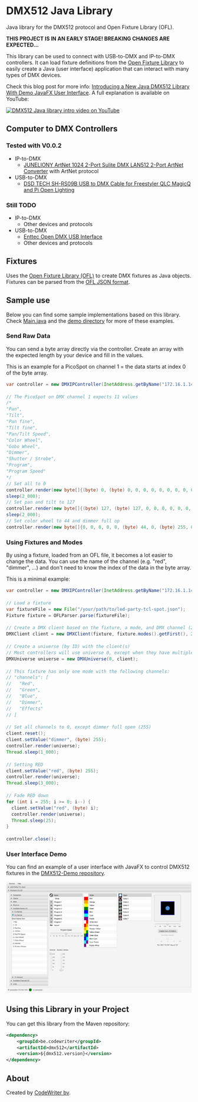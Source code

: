 # DMX512 Java Library

Java library for the DMX512 protocol and Open Fixture Library (OFL).

**THIS PROJECT IS IN AN EARLY STAGE! BREAKING CHANGES ARE EXPECTED...**

This library can be used to connect with USB-to-DMX and IP-to-DMX controllers. It can load fixture definitions from the [Open Fixture Library](https://open-fixture-library.org/) to easily create a Java (user interface) application that can interact with many types of DMX devices.

Check this blog post for more
info: [Introducing a New Java DMX512 Library With Demo JavaFX User Interface](https://webtechie.be/post/2025-07-17-introducing-java-dmx512-library-with-demo-javafx-ui/). A full explanation is available on YouTube:

[![DMX512 Java library intro video on YouTube](https://img.youtube.com/vi/ztrO3Crexmg/0.jpg)](https://www.youtube.com/watch?v=ztrO3Crexmg)

## Computer to DMX Controllers

### Tested with V0.0.2

* IP-to-DMX
  * [JUNELIONY ArtNet 1024 2-Port Sulite DMX LAN512 2-Port ArtNet Converter](https://www.amazon.com.be/dp/B0CYPQ2Z4V) with ArtNet protocol
* USB-to-DMX
  * [DSD TECH SH-RS09B USB to DMX Cable for Freestyler QLC MagicQ and Pi Open Lighting](https://www.amazon.com.be/dp/B0F2MQZCWR)

### Still TODO

* IP-to-DMX
  * Other devices and protocols
* USB-to-DMX
  * [Enttec Open DMX USB Interface](https://www.thomann.de/be/enttec_open_dmx_usb_interface.htm)
  * Other devices and protocols

  
## Fixtures

Uses the [Open Fixture Library (OFL)](https://open-fixture-library.org/) to create DMX fixtures as Java objects. Fixtures can be parsed from the [OFL JSON format](https://github.com/OpenLightingProject/open-fixture-library/blob/master/docs/fixture-format.md).

## Sample use

Below you can find some sample implementations based on this library. Check [Main.java](src/main/java/be/codewriter/dmx512/Main.java) and the [demo directory](src/main/java/be/codewriter/dmx512/demo) for more of these examples. 

### Send Raw Data

You can send a byte array directly via the controller. Create an array with the expected length by your device and fill in the values. 

This is an example for a PicoSpot on channel 1 = the data starts at index 0 of the byte array.

```java
var controller = new DMXIPController(InetAddress.getByName("172.16.1.144"));

// The PicoSpot on DMX channel 1 expects 11 values
/*
"Pan",
"Tilt",
"Pan fine",
"Tilt fine",
"Pan/Tilt Speed",
"Color Wheel",
"Gobo Wheel",
"Dimmer",
"Shutter / Strobe",
"Program",
"Program Speed"
*/
// Set all to 0
controller.render(new byte[]{(byte) 0, (byte) 0, 0, 0, 0, 0, 0, 0, 0, 0, 0});
sleep(2_000);
// Set pan and tilt to 127
controller.render(new byte[]{(byte) 127, (byte) 127, 0, 0, 0, 0, 0, 0, 0, 0, 0});
sleep(2_000);
// Set color wheel to 44 and dimmer full op
controller.render(new byte[]{0, 0, 0, 0, 0, (byte) 44, 0, (byte) 255, 0, 0, 0});
```

### Using Fixtures and Modes

By using a fixture, loaded from an OFL file, it becomes a lot easier to change the data. You can use the name of the channel (e.g. "red", "dimmer", ...) and don't need to know the index of the data in the byte array.

This is a minimal example:

```java
var controller = new DMXIPController(InetAddress.getByName("172.16.1.144"));

// Load a fixture
var fixtureFile = new File("/your/path/to/led-party-tcl-spot.json");
Fixture fixture = OFLParser.parse(fixtureFile);

// Create a DMX client based on the fixture, a mode, and DMX channel (23 in this example)
DMXClient client = new DMXClient(fixture, fixture.modes().getFirst(), 23);

// Create a universe (by ID) with the client(s)
// Most controllers will use universe 0, except when they have multiple connections
DMXUniverse universe = new DMXUniverse(0, client);

// This fixture has only one mode with the following channels:
// "channels": [
//   "Red",
//   "Green",
//   "Blue",
//   "Dimmer",
//   "Effects"
// ]

// Set all channels to 0, except dimmer full open (255)
client.reset();
client.setValue("dimmer", (byte) 255);
controller.render(universe);
Thread.sleep(1_000);

// Setting RED
client.setValue("red", (byte) 255);
controller.render(universe);
Thread.sleep(3_000);

// Fade RED down
for (int i = 255; i >= 0; i--) {
  client.setValue("red", (byte) i);
  controller.render(universe);
  Thread.sleep(25);
}

controller.close();
```

### User Interface Demo

You can find an example of a user interface with JavaFX to control DMX512 fixtures in the [DMX512-Demo repository](https://github.com/codewriterbv/DMX512-Demo).

![](assets/demo-app-picospot-channels.png)

## Using this Library in your Project

You can get this library from the Maven repository:

```xml
<dependency>
    <groupId>be.codewriter</groupId>
    <artifactId>dmx512</artifactId>
    <version>${dmx512.version}</version>
</dependency>
```

## About

Created by [CodeWriter bv](https://codewriter.be/).
